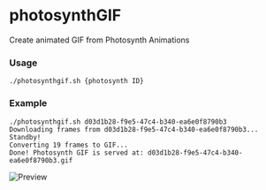 # photosynthGIF
Create animated GIF from Photosynth Animations

### Usage 
```
./photosynthgif.sh {photosynth ID}
```

### Example
```
./photosynthgif.sh d03d1b28-f9e5-47c4-b340-ea6e0f8790b3
Downloading frames from d03d1b28-f9e5-47c4-b340-ea6e0f8790b3... Standby!
Converting 19 frames to GIF...
Done! Photosynth GIF is served at: d03d1b28-f9e5-47c4-b340-ea6e0f8790b3.gif
```
![Preview](http://i.imgur.com/MSXxLxs.gif)
